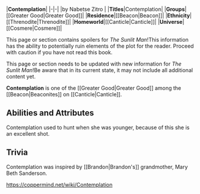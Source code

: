|**Contemplation**|
|-|-|
|by  Nabetse Zitro |
|**Titles**|Contemplation|
|**Groups**|[[Greater Good\|Greater Good]]|
|**Residence**|[[Beacon\|Beacon]]|
|**Ethnicity**|[[Threnodite\|Threnodite]]|
|**Homeworld**|[[Canticle\|Canticle]]|
|**Universe**|[[Cosmere\|Cosmere]]|

This page or section contains spoilers for *The Sunlit Man*!This information has the ability to potentially ruin elements of the plot for the reader. Proceed with caution if you have not read this book.

This page or section needs to be updated with new information for *The Sunlit Man*!Be aware that in its current state, it may not include all additional content yet.

**Contemplation** is one of the [[Greater Good\|Greater Good]] among the [[Beacon\|Beaconites]] on [[Canticle\|Canticle]].

## Abilities and Attributes
Contemplation used to hunt when she was younger, because of this she is an excellent shot.

## Trivia
Contemplation was inspired by [[Brandon\|Brandon's]] grandmother, Mary Beth Sanderson.


https://coppermind.net/wiki/Contemplation